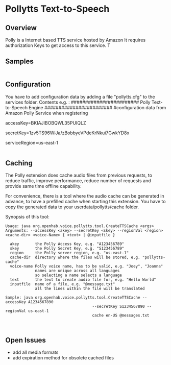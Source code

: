 # Pollytts Text-to-Speech

## Overview

Polly is a Internet based TTS service hosted by Amazon
It requires authorization Keys to get access to this service. T

## Samples


```
```

## Configuration

You have to add configuration data by adding a file "pollytts.cfg" to the services folder.
Contents e.g. :
######################## Polly  Text-to-Speech Engine ########################
#configuration data from Amazon Polly Service when registering

accessKey=BKIAJIBOBQWL35PUIQLZ

secretKey=1zv5TS96WiJa/zBobbyeVPdeKrNkui7GwkYD8x

serviceRegion=us-east-1


```
```


## Caching

The Polly extension does cache audio files from previous requests, to reduce traffic, improve performance, reduce number of requests and provide same time offline capability.

For convenience, there is a tool where the audio cache can be generated in advance, to have a prefilled cache when starting this extension. You have to copy the generated data to your userdata/pollytts/cache folder.

Synopsis of this tool:

```
Usage: java org.openhab.voice.pollytts.tool.CreateTTSCache <args>
Arguments: --accessKey <akey> --secretKey <skey> --regionVal <region> <cache-dir> <voice-Name> { <text> | @inputfile }

  akey       the Polly Access Key, e.g. "A123456789"
  skey       the Polly Secret Key, e.g. "S123456789"
  region     the Polly server region, e.g. "us-east-1"
  cache-dir  directory where the files will be stored, e.g. "pollytts-cache"
  voice-name Polly voice name, has to be valid, e.g. "Joey", "Joanna"
             names are unique across all languages
             so selecting a name selects a language 
  text       the text to create audio file for, e.g. "Hello World"
  inputfile  name of a file, e.g. "@message.txt"
             all the lines within the file will be translated

Sample: java org.openhab.voice.pollytts.tool.CreateTTSCache --accessKey A1234567890
                                      --secretKey S1234567890 --regionVal us-east-1
                                      cache en-US @messages.txt



```


## Open Issues

* add all media formats
* add expiration method for obsolete cached files
